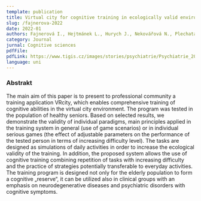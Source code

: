 ```yaml
---
template: publication
title: Virtual city for cognitive training in ecologically valid environment
slug: /fajnerova-2022
date: 2022-01
authors: Fajnerová I., Hejtmánek L., Hurych J., Nekovářová N., Plechatá A.
category: Journal
jurnal: Cognitive sciences
pdfFile:
pdfLink: https://www.tigis.cz/images/stories/psychiatrie/Psychiatrie_2022/Psychiatrie_3_2022/fajnerova_Psychiatrie_3_2022.pdf
language: uni
---
```


### Abstrakt

The main aim of this paper is to present to professional community a training application VRcity, which enables comprehensive
training of cognitive abilities in the virtual city environment. The program was tested in the population of healthy seniors. Based on
selected results, we demonstrate the validity of individual paradigms, main principles applied in the training system in general (use of
game scenarios) or in individual serious games (the effect of adjustable parameters on the performance of the tested person in terms
of increasing difficulty level). The tasks are designed as simulations of daily activities in order to increase the ecological validity of the
training. In addition, the proposed system allows the use of cognitive training combining repetition of tasks with increasing difficulty
and the practice of strategies potentially transferable to everyday activities. The training program is designed not only for the elderly
population to form a cognitive „reserve“, it can be utilized also in clinical groups with an emphasis on neurodegenerative diseases and
psychiatric disorders with cognitive symptoms.